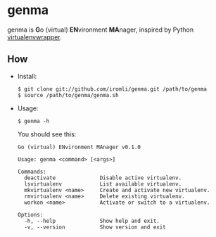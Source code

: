 genma
=====

genma is **G**o (virtual) **EN**vironment **MA**nager,
inspired by Python [virtualenvwrapper][].

[virtualenvwrapper]: https://bitbucket.org/dhellmann/virtualenvwrapper

How
---

*   Install:

        $ git clone git://github.com/iromli/genma.git /path/to/genma
        $ source /path/to/genma/genma.sh

*   Usage:

        $ genma -h

    You should see this:

        Go (virtual) ENvironment MAnager v0.1.0

        Usage: genma <command> [<args>]

        Commands:
          deactivate              Disable active virtualenv.
          lsvirtualenv            List available virtualenv.
          mkvirtualenv <name>     Create and activate new virtualenv.
          rmvirtualenv <name>     Delete existing virtualenv.
          workon <name>           Activate or switch to a virtualenv.

        Options:
          -h, --help              Show help and exit.
          -v, --version           Show version and exit
